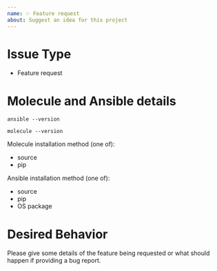 ```yaml
---
name: ✨ Feature request
about: Suggest an idea for this project
---
```


# Issue Type

- Feature request

# Molecule and Ansible details

```
ansible --version
```

```
molecule --version
```

Molecule installation method (one of):

- source
- pip

Ansible installation method (one of):

- source
- pip
- OS package

# Desired Behavior

Please give some details of the feature being requested or what
should happen if providing a bug report.
